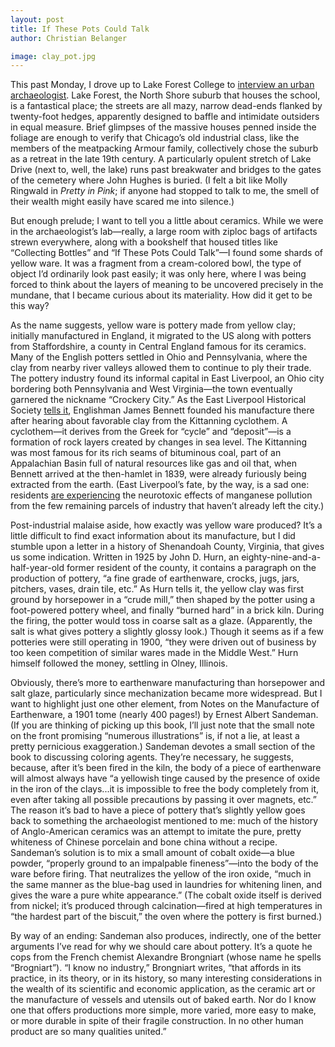 ```yaml
---
layout: post
title: If These Pots Could Talk
author: Christian Belanger

image: clay_pot.jpg
---
```


This past Monday, I drove up to Lake Forest College to [interview an urban archaeologist](https://southsideweekly.com/bones-of-the-city-rebecca-graff-mecca-worlds-fair/). Lake Forest, the North Shore suburb that houses the school, is a fantastical place; the streets are all mazy, narrow dead-ends flanked by twenty-foot hedges, apparently designed to baffle and intimidate outsiders in equal measure. Brief glimpses of the massive houses penned inside the foliage are enough to verify that Chicago’s old industrial class, like the members of the meatpacking Armour family, collectively chose the suburb as a retreat in the late 19th century. A particularly opulent stretch of Lake Drive (next to, well, the lake) runs past breakwater and bridges to the gates of the cemetery where John Hughes is buried. (I felt a bit like Molly Ringwald in *Pretty in Pink*; if anyone had stopped to talk to me, the smell of their wealth might easily have scared me into silence.)

But enough prelude; I want to tell you a little about ceramics. While we were in the archaeologist’s lab—really, a large room with ziploc bags of artifacts strewn everywhere, along with a bookshelf that housed titles like “Collecting Bottles” and “If These Pots Could Talk”—I found some shards of yellow ware. It was a fragment from a cream-colored bowl, the type of object I’d ordinarily look past easily; it was only here, where I was being forced to think about the layers of meaning to be uncovered precisely in the mundane, that I became curious about its materiality. How did it get to be this way?

As the name suggests, yellow ware is pottery made from yellow clay; initially manufactured in England, it migrated to the US along with potters from Staffordshire, a county in Central England famous for its ceramics. Many of the English potters settled in Ohio and Pennsylvania, where the clay from nearby river valleys allowed them to continue to ply their trade. The pottery industry found its informal capital in East Liverpool, an Ohio city bordering both Pennsylvania and West Virginia—the town eventually garnered the nickname “Crockery City.” As the East Liverpool Historical Society [tells it](http://www.eastliverpoolhistoricalsociety.org/bennet.htm), Englishman James Bennett founded his manufacture there after hearing about favorable clay from the Kittanning cyclothem. A cyclothem—it derives from the Greek for “cycle” and “deposit”—is a formation of rock layers created by changes in sea level. The Kittanning was most famous for its rich seams of bituminous coal, part of an Appalachian Basin full of natural resources like gas and oil that, when Bennett arrived at the then-hamlet in 1839, were already furiously being extracted from the earth. (East Liverpool’s fate, by the way, is a sad one: residents [are experiencing](http://www.wesa.fm/post/high-manganese-levels-kids-east-liverpool-linked-lower-iq#stream/0) the neurotoxic effects of manganese pollution from the few remaining parcels of industry that haven’t already left the city.)

Post-industrial malaise aside, how exactly was yellow ware produced? It’s a little difficult to find exact information about its manufacture, but I did stumble upon a letter in a history of Shenandoah County, Virginia, that gives us some indication. Written in 1925 by John D. Hurn, an eighty-nine-and-a-half-year-old former resident of the county, it contains a paragraph on the production of pottery, “a fine grade of earthenware, crocks, jugs, jars, pitchers, vases, drain tile, etc.” As Hurn tells it, the yellow clay was first ground by horsepower in a “crude mill,” then shaped by the potter using a foot-powered pottery wheel, and finally “burned hard” in a brick kiln. During the firing, the potter would toss in coarse salt as a glaze. (Apparently, the salt is what gives pottery a slightly glossy look.) Though it seems as if a few potteries were still operating in 1900, “they were driven out of business by too keen competition of similar wares made in the Middle West.” Hurn himself followed the money, settling in Olney, Illinois.

Obviously, there’s more to earthenware manufacturing than horsepower and salt glaze, particularly since mechanization became more widespread. But I want to highlight just one other element, from Notes on the Manufacture of Earthenware, a 1901 tome (nearly 400 pages!) by Ernest Albert Sandeman. (If you are thinking of picking up this book, I’ll just note that the small note on the front promising “numerous illustrations” is, if not a lie, at least a pretty pernicious exaggeration.) Sandeman devotes a small section of the book to discussing coloring agents. They’re necessary, he suggests, because, after it’s been fired in the kiln, the body of a piece of earthenware will almost always have “a yellowish tinge caused by the presence of oxide in the iron of the clays...it is impossible to free the body completely from it, even after taking all possible precautions by passing it over magnets, etc.” The reason it’s bad to have a piece of pottery that’s slightly yellow goes back to something the archaeologist mentioned to me: much of the history of Anglo-American ceramics was an attempt to imitate the pure, pretty whiteness of Chinese porcelain and bone china without a recipe. Sandeman’s solution is to mix a small amount of cobalt oxide—a blue powder, “properly ground to an impalpable fineness”—into the body of the ware before firing. That neutralizes the yellow of the iron oxide, “much in the same manner as the blue-bag used in laundries for whitening linen, and gives the ware a pure white appearance.” (The cobalt oxide itself is derived from nickel; it’s produced through calcination—fired at high temperatures in “the hardest part of the biscuit,” the oven where the pottery is first burned.)

By way of an ending: Sandeman also produces, indirectly, one of the better arguments I’ve read for why we should care about pottery. It’s a quote he cops from the French chemist Alexandre Brongniart (whose name he spells “Brogniart”). “I know no industry,” Brongniart writes, “that affords in its practice, in its theory, or in its history, so many interesting considerations in the wealth of its scientific and economic application, as the ceramic art or the manufacture of vessels and utensils out of baked earth. Nor do I know one that offers productions more simple, more varied, more easy to make, or more durable in spite of their fragile construction. In no other human product are so many qualities united.”
